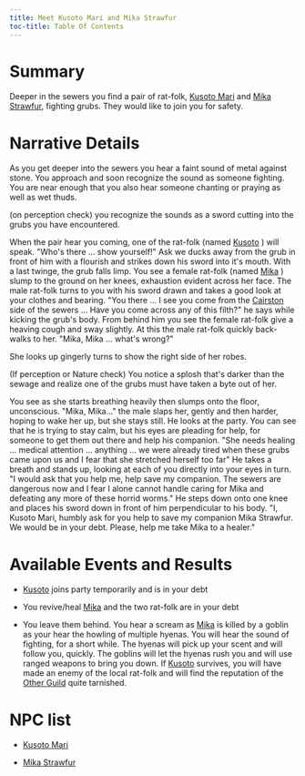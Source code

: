 ```yaml
---
title: Meet Kusoto Mari and Mika Strawfur
toc-title: Table Of Contents
---
```


# Summary

Deeper in the sewers you find a pair of rat-folk, [Kusoto Mari](../characters/kusoto-mari.md) and [Mika Strawfur](../characters/mika-strawfur.md), fighting grubs. They would like to join you for safety.

# Narrative Details

As you get deeper into the sewers you hear a faint sound of metal against stone. You approach and soon recognize the sound as someone fighting. You are near enough that you also hear someone chanting or praying as well as wet thuds. 

(on perception check) you recognize the sounds as a sword cutting into the grubs you have encountered.

When the pair hear you coming, one of the rat-folk (named [Kusoto](../characters/kusoto-mari.md) ) will speak. "Who's there ... show yourself!" Ask we ducks away from the grub in front of him with a flourish and strikes down his sword into it's mouth. With a last twinge, the grub falls limp.  You see a female rat-folk (named [Mika](../characters/mika-strawfur.md) ) slump to the ground on her knees, exhaustion evident across her face. The male rat-folk turns to you with his sword drawn and takes a good look at your clothes and bearing. "You there ... I see you come from the [Cairston](../places/cairston/story.md) side of the sewers ... Have you come across any of this filth?" he says while kicking the grub's body. From behind him you see the female rat-folk give a heaving cough and sway slightly. At this the male rat-folk quickly back-walks to her. "Mika, Mika ... what's wrong?"

She looks up gingerly turns to show the right side of her robes.

(If perception or Nature check) You notice a splosh that's darker than the sewage and realize one of the grubs must have taken a byte out of her.

You see as she starts breathing heavily then slumps onto the floor, unconscious. "Mika, Mika..." the male slaps her, gently and then harder, hoping to wake her up, but she stays still. He looks at the party. You can see that he is trying to stay calm, but his eyes are pleading for help, for someone to get them out there and help his companion. "She needs healing ... medical attention ... anything ... we were already tired when these grubs came upon us and I fear that she stretched herself too far" He takes a breath and stands up, looking at each of you directly into your eyes in turn. "I would ask that you help me, help save my companion. The sewers are dangerous now and I fear I alone cannot handle caring for Mika and defeating any more of these horrid worms." He steps down onto one knee and places his sword down in front of him perpendicular to his body. "I, Kusoto Mari, humbly ask for you help to save my companion Mika Strawfur. We would be in your debt. Please, help me take Mika to a healer."

# Available Events and Results

- [Kusoto](../characters/kusoto-mari.md) joins party temporarily and is in your debt

- You revive/heal [Mika](../characters/mika-strawfur.md) and the two rat-folk are in your debt

- You leave them behind. You hear a scream as [Mika](../characters/mika-strawfur.md) is killed by a goblin as your hear the howling of multiple hyenas. You will hear the sound of fighting, for a short while. The hyenas will pick up your scent and will follow you, quickly. The goblins will let the hyenas rush you and will use ranged weapons to bring you down. If [Kusoto](../characters/kusoto-mari.md) survives, you will have made an enemy of the local rat-folk and will find the reputation of the [Other Guild](../places/other-guild.md) quite tarnished.

# NPC list

- [Kusoto Mari](../characters/kusoto-mari.md)

- [Mika Strawfur](../characters/mika-strawfur.md)


<!--  LocalWords:  Kusoto Mika Strawfur Cairston
 -->
